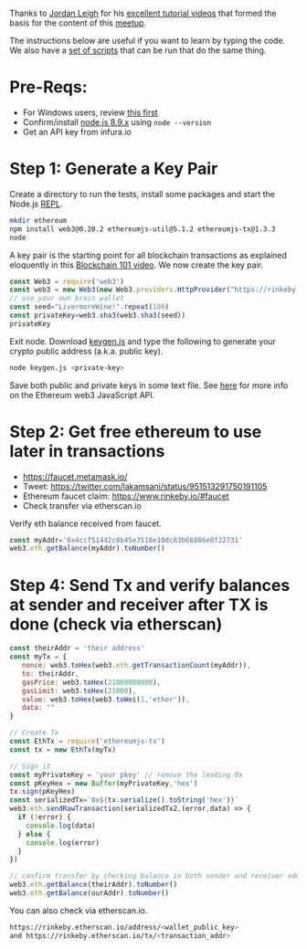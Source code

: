 Thanks to [Jordan Leigh](https://github.com/AlwaysBCoding) for his [excellent tutorial videos](https://www.youtube.com/watch?v=BFEzWYFZ7wA&t=275s) that formed the basis for the content of this [meetup](https://www.meetup.com/Tri-Valley-Blockchain-Crypto-Meetup/events/245155073/). 

The instructions below are useful if you want to learn by typing the code. We also have a [set of scripts](https://github.com/trivalley-blockchain/eth-playground/tree/master/meetup1) that can be run that do the same thing. 
# Pre-Reqs:
* For Windows users, review [this first](Windows-setup.md)
* Confirm/install [node.js 8.9.x](https://nodejs.org/en/) using `node --version`
* Get an API key from infura.io

# Step 1: Generate a Key Pair
Create a directory to run the tests, install some packages and start the Node.js [REPL](https://en.wikipedia.org/wiki/Read%E2%80%93eval%E2%80%93print_loop).
```bash
mkdir ethereum
npm install web3@0.20.2 ethereumjs-util@5.1.2 ethereumjs-tx@1.3.3
node 
```
A key pair is the starting point for all blockchain transactions as explained eloquently in this [Blockchain 101 video](https://www.youtube.com/watch?v=bBC-nXj3Ng4). We now create the key pair.
```javascript
const Web3 = require('web3')
const web3 = new Web3(new Web3.providers.HttpProvider("https://rinkeby.infura.io/infura-key"))
// use your own brain wallet
const seed="LivermoreWine!".repeat(100)
const privateKey=web3.sha3(web3.sha3(seed))
privateKey
```
Exit node. Download [keygen.js](keygen.js) and type the following to generate your crypto public address (a.k.a. public key). 

```bash
node keygen.js <private-key>
```
Save both public and private keys in some text file.
See [here](https://github.com/ethereum/wiki/wiki/JavaScript-API) for more info on the Ethereum web3 JavaScript API.

# Step 2: Get free ethereum to use later in transactions
* https://faucet.metamask.io/
* Tweet: https://twitter.com/lakamsani/status/951513291750191105
* Ethereum faucet claim: https://www.rinkeby.io/#faucet
* Check transfer via etherscan.io

Verify eth balance received from faucet.
```javascript
const myAddr='0x4ccf51442c8b45e3518e10dc83b66886e8f22731'
web3.eth.getBalance(myAddr).toNumber()
```

# Step 4: Send Tx  and verify balances at sender and receiver after TX is done (check via etherscan)
```javascript
const theirAddr = 'their address'
const myTx = {
   nonce: web3.toHex(web3.eth.getTransactionCount(myAddr)),
   to: theirAddr,
   gasPrice: web3.toHex(21000000000),
   gasLimit: web3.toHex(21000),
   value: web3.toHex(web3.toWei(1,'ether')),
   data: ""
} 

// Create Tx
const EthTx = require('ethereumjs-tx')
const tx = new EthTx(myTx)

// Sign it
const myPrivateKey = 'your pkey' // remove the leading 0x
const pKeyHex = new Buffer(myPrivateKey,'hex')
tx.sign(pKeyHex)
const serializedTx=`0x${tx.serialize().toString('hex')}`
web3.eth.sendRawTransaction(serializedTx2,(error,data) => {
  if (!error) {
    console.log(data)
  } else {
    console.log(error)
  }
})

// confirm transfer by checking balance in both sender and receiver addresses
web3.eth.getBalance(theirAddr).toNumber()
web3.eth.getBalance(ourAddr).toNumber()


```
You can also check via etherscan.io.
```bash
https://rinkeby.etherscan.io/address/<wallet_public_key> 
and https://rinkeby.etherscan.io/tx/<transaction_addr>
```




